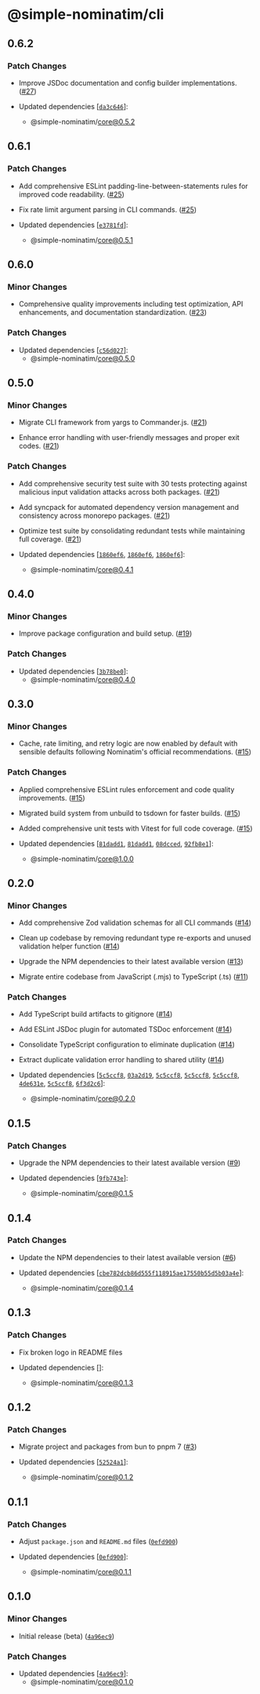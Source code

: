 # @simple-nominatim/cli

## 0.6.2

### Patch Changes

- Improve JSDoc documentation and config builder implementations. ([#27](https://github.com/jonathanlinat/simple-nominatim/pull/27))

- Updated dependencies [[`da3c646`](https://github.com/jonathanlinat/simple-nominatim/commit/da3c646174c70675ab408f70323c5b28a70bfe0b)]:
  - @simple-nominatim/core@0.5.2

## 0.6.1

### Patch Changes

- Add comprehensive ESLint padding-line-between-statements rules for improved code readability. ([#25](https://github.com/jonathanlinat/simple-nominatim/pull/25))

- Fix rate limit argument parsing in CLI commands. ([#25](https://github.com/jonathanlinat/simple-nominatim/pull/25))

- Updated dependencies [[`e3781fd`](https://github.com/jonathanlinat/simple-nominatim/commit/e3781fd5f07ae6d65d4a6f0ab1908443427fd9e8)]:
  - @simple-nominatim/core@0.5.1

## 0.6.0

### Minor Changes

- Comprehensive quality improvements including test optimization, API enhancements, and documentation standardization. ([#23](https://github.com/jonathanlinat/simple-nominatim/pull/23))

### Patch Changes

- Updated dependencies [[`c56d027`](https://github.com/jonathanlinat/simple-nominatim/commit/c56d027ed21fb997406ef985140673a987b5413c)]:
  - @simple-nominatim/core@0.5.0

## 0.5.0

### Minor Changes

- Migrate CLI framework from yargs to Commander.js. ([#21](https://github.com/jonathanlinat/simple-nominatim/pull/21))

- Enhance error handling with user-friendly messages and proper exit codes. ([#21](https://github.com/jonathanlinat/simple-nominatim/pull/21))

### Patch Changes

- Add comprehensive security test suite with 30 tests protecting against malicious input validation attacks across both packages. ([#21](https://github.com/jonathanlinat/simple-nominatim/pull/21))

- Add syncpack for automated dependency version management and consistency across monorepo packages. ([#21](https://github.com/jonathanlinat/simple-nominatim/pull/21))

- Optimize test suite by consolidating redundant tests while maintaining full coverage. ([#21](https://github.com/jonathanlinat/simple-nominatim/pull/21))

- Updated dependencies [[`1860ef6`](https://github.com/jonathanlinat/simple-nominatim/commit/1860ef64b3cc81d2e102239ed0831bf9cab59ebc), [`1860ef6`](https://github.com/jonathanlinat/simple-nominatim/commit/1860ef64b3cc81d2e102239ed0831bf9cab59ebc), [`1860ef6`](https://github.com/jonathanlinat/simple-nominatim/commit/1860ef64b3cc81d2e102239ed0831bf9cab59ebc)]:
  - @simple-nominatim/core@0.4.1

## 0.4.0

### Minor Changes

- Improve package configuration and build setup. ([#19](https://github.com/jonathanlinat/simple-nominatim/pull/19))

### Patch Changes

- Updated dependencies [[`3b78be0`](https://github.com/jonathanlinat/simple-nominatim/commit/3b78be084e82f1999722139ccf87b3b7987bf03f)]:
  - @simple-nominatim/core@0.4.0

## 0.3.0

### Minor Changes

- Cache, rate limiting, and retry logic are now enabled by default with sensible defaults following Nominatim's official recommendations. ([#15](https://github.com/jonathanlinat/simple-nominatim/pull/15))

### Patch Changes

- Applied comprehensive ESLint rules enforcement and code quality improvements. ([#15](https://github.com/jonathanlinat/simple-nominatim/pull/15))

- Migrated build system from unbuild to tsdown for faster builds. ([#15](https://github.com/jonathanlinat/simple-nominatim/pull/15))

- Added comprehensive unit tests with Vitest for full code coverage. ([#15](https://github.com/jonathanlinat/simple-nominatim/pull/15))

- Updated dependencies [[`81dadd1`](https://github.com/jonathanlinat/simple-nominatim/commit/81dadd1556f348bd61fda511944bbab18904e2c0), [`81dadd1`](https://github.com/jonathanlinat/simple-nominatim/commit/81dadd1556f348bd61fda511944bbab18904e2c0), [`08dcced`](https://github.com/jonathanlinat/simple-nominatim/commit/08dcced2f41ddb82288ea39d193c99fb12af3a32), [`92fb8e1`](https://github.com/jonathanlinat/simple-nominatim/commit/92fb8e126abeb409220817132ecee32c3dd3cf29)]:
  - @simple-nominatim/core@1.0.0

## 0.2.0

### Minor Changes

- Add comprehensive Zod validation schemas for all CLI commands ([#14](https://github.com/jonathanlinat/simple-nominatim/pull/14))

- Clean up codebase by removing redundant type re-exports and unused validation helper function ([#14](https://github.com/jonathanlinat/simple-nominatim/pull/14))

- Upgrade the NPM dependencies to their latest available version ([#13](https://github.com/jonathanlinat/simple-nominatim/pull/13))

- Migrate entire codebase from JavaScript (.mjs) to TypeScript (.ts) ([#11](https://github.com/jonathanlinat/simple-nominatim/pull/11))

### Patch Changes

- Add TypeScript build artifacts to gitignore ([#14](https://github.com/jonathanlinat/simple-nominatim/pull/14))

- Add ESLint JSDoc plugin for automated TSDoc enforcement ([#14](https://github.com/jonathanlinat/simple-nominatim/pull/14))

- Consolidate TypeScript configuration to eliminate duplication ([#14](https://github.com/jonathanlinat/simple-nominatim/pull/14))

- Extract duplicate validation error handling to shared utility ([#14](https://github.com/jonathanlinat/simple-nominatim/pull/14))

- Updated dependencies [[`5c5ccf8`](https://github.com/jonathanlinat/simple-nominatim/commit/5c5ccf8f8cbddf9bdf80764ebd4c3160b847c682), [`03a2d19`](https://github.com/jonathanlinat/simple-nominatim/commit/03a2d1911e280f438c3d5b96ee9564f507544b01), [`5c5ccf8`](https://github.com/jonathanlinat/simple-nominatim/commit/5c5ccf8f8cbddf9bdf80764ebd4c3160b847c682), [`5c5ccf8`](https://github.com/jonathanlinat/simple-nominatim/commit/5c5ccf8f8cbddf9bdf80764ebd4c3160b847c682), [`5c5ccf8`](https://github.com/jonathanlinat/simple-nominatim/commit/5c5ccf8f8cbddf9bdf80764ebd4c3160b847c682), [`4de631e`](https://github.com/jonathanlinat/simple-nominatim/commit/4de631ed31d02c878e718daac2986ca62d57e48f), [`5c5ccf8`](https://github.com/jonathanlinat/simple-nominatim/commit/5c5ccf8f8cbddf9bdf80764ebd4c3160b847c682), [`6f3d2c6`](https://github.com/jonathanlinat/simple-nominatim/commit/6f3d2c6debb830ddb5f3fecf00247f8cf4176285)]:
  - @simple-nominatim/core@0.2.0

## 0.1.5

### Patch Changes

- Upgrade the NPM dependencies to their latest available version ([#9](https://github.com/jonathanlinat/simple-nominatim/pull/9))

- Updated dependencies [[`9fb743e`](https://github.com/jonathanlinat/simple-nominatim/commit/9fb743e23fa211dc82f432b720a78fc6a9ad7458)]:
  - @simple-nominatim/core@0.1.5

## 0.1.4

### Patch Changes

- Update the NPM dependencies to their latest available version ([#6](https://github.com/jonathanlinat/simple-nominatim/pull/6))

- Updated dependencies [[`cbe782dcb86d555f118915ae17550b55d5b03a4e`](https://github.com/jonathanlinat/simple-nominatim/commit/cbe782dcb86d555f118915ae17550b55d5b03a4e)]:
  - @simple-nominatim/core@0.1.4

## 0.1.3

### Patch Changes

- Fix broken logo in README files

- Updated dependencies []:
  - @simple-nominatim/core@0.1.3

## 0.1.2

### Patch Changes

- Migrate project and packages from bun to pnpm 7 ([#3](https://github.com/jonathanlinat/simple-nominatim/pull/3))

- Updated dependencies [[`52524a1`](https://github.com/jonathanlinat/simple-nominatim/commit/52524a1b929d60faa38eb110cc2f3b22c84436ef)]:
  - @simple-nominatim/core@0.1.2

## 0.1.1

### Patch Changes

- Adjust `package.json` and `README.md` files ([`0efd900`](https://github.com/jonathanlinat/simple-nominatim/commit/0efd9008dbebd8b2db1d4dfa0e7d7d0e6ab1c23d))

- Updated dependencies [[`0efd900`](https://github.com/jonathanlinat/simple-nominatim/commit/0efd9008dbebd8b2db1d4dfa0e7d7d0e6ab1c23d)]:
  - @simple-nominatim/core@0.1.1

## 0.1.0

### Minor Changes

- Initial release (beta) ([`4a96ec9`](https://github.com/jonathanlinat/simple-nominatim/commit/4a96ec9e299e04c39e1475ce8269096d468b439e))

### Patch Changes

- Updated dependencies [[`4a96ec9`](https://github.com/jonathanlinat/simple-nominatim/commit/4a96ec9e299e04c39e1475ce8269096d468b439e)]:
  - @simple-nominatim/core@0.1.0
